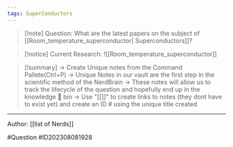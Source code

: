 ```yaml
---
tags: SuperConductors
---
```


>[!note] Question: 
> What are the latest papers on the subject of [[Room_temperature_superconductor| Superconductors]]?
> 

>[!notice] Current Research:
>![[Room_temperature_superconductor]]

>[!summary] 
>-> Create Unique notes from the Command Pallete(Ctrl+P)
>-> Unique Notes in our vault are the first step in the scientific method of the NerdBrain
-> These notes will allow us to track the lifecycle of the question and hopefully end up in the knowledge 🧠 bin
-> Use "[[]]" to create links to notes (they dont have to exist yet) and create an ID # using the unique title created 



---


Author: [[list of Nerds]]

#Question #ID202308081928